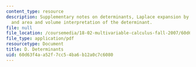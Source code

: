 ```yaml
---
content_type: resource
description: Supplementary notes on determinants, Laplace expansion by cofactors,
  and area and volume interpretation of the determinant.
file: null
file_location: /coursemedia/18-02-multivariable-calculus-fall-2007/60d63f4aa52f7cc54ba6b12a0c7c6080_determinants.pdf
file_type: application/pdf
resourcetype: Document
title: D. Determinants
uid: 60d63f4a-a52f-7cc5-4ba6-b12a0c7c6080
---
```

